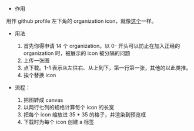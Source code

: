 <ul>
<li>作用</li>
</ul>
<p>用作 github profile 左下角的 organization icon，就像<a href="https://github.com/orzyyyy">这个</a>一样。</p>
<ul>
<li><p>用法</p>
<ol>
<li>首先你得申请 14 个 organization。以 0- 开头可以防止在加入正经的 organization 时，被展示的 icon 被分隔的问题</li>
<li>上传一张图</li>
<li>点下载。1-1 表示从左往右、从上到下，第一行第一张，其他的以此类推。</li>
<li>挨个替换 icon</li>
</ol>
</li>
<li><p>流程：</p>
<ol>
<li>把图转成 canvas</li>
<li>以两行七列的规格计算每个 icon 的长宽</li>
<li>把每个 icon 缩放进 35 * 35 的格子，并渲染到预览框</li>
<li>下载时为每个 icon 创建 a 标签</li>
</ol>
</li>
</ul>
